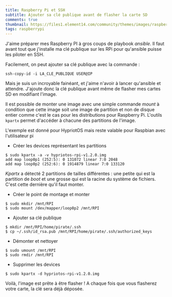 ```yaml
---
title: Raspberry Pi et SSH
subtitle: Ajouter sa clé publique avant de flasher la carte SD
comments: true
thumbnail: https://files1.element14.com/community/themes/images/raspberrypi/Pilogo_rpi.png
tags: raspberrypi
---
```


J'aime préparer mes Raspberry PI à gros coups de playbook *ansible*. Il faut avant tout que j'installe ma clé publique sur les RPi pour qu'ansible puisse les piloter en SSH.

Facilement, on peut ajouter sa clé publique avec la commande :

```
ssh-copy-id -i LA_CLE_PUBLIQUE USER@IP
```

Mais je suis un incroyable fainéant, et j'aime n'avoir à lancer qu'ansible et attendre. J'ajoute donc la clé publique avant même de flasher mes cartes SD en modifiant l'image.

Il est possible de monter une image avec une simple commande *mount* à condition que cette image soit une image de partition et non de disque entier comme c'est le cas pour les distributions pour Raspberry Pi.
L'outils `kpartx` permet d'accéder à chacune des partitions de l'image.

L'exemple est donné pour HypriotOS mais reste valable pour Raspbian avec l'utilisateur pi

- Créer les devices représentant les partitions

```
$ sudo kpartx -a -v hypriotos-rpi-v1.2.0.img
add map loop0p1 (252:5): 0 131072 linear 7:0 2048
add map loop0p2 (252:6): 0 1914879 linear 7:0 133120
```

*Kpartx* a détecté 2 partitions de tailles différentes : une petite qui est la partition de *boot* et une grosse qui est la racine du système de fichiers. C'est cette dernière qu'il faut monter.

- Créer le point de montage et monter

```
$ sudo mkdir /mnt/RPI
$ sudo mount /dev/mapper/loop0p2 /mnt/RPI
```

- Ajouter sa clé publique

```
$ mkdir /mnt/RPI/home/pirate/.ssh
$ cp ~/.ssh/id_rsa.pub /mnt/RPI/home/pirate/.ssh/authorized_keys
```

- Démonter et nettoyer

```
$ sudo umount /mnt/RPI 
$ sudo rmdir /mnt/RPI
```

- Supprimer les devices

```
$ sudo kpartx -d hypriotos-rpi-v1.2.0.img 
```

Voilà, l'image est prête à être flasher ! A chaque fois que vous flasherez votre carte, la clé sera déjà déposée.

